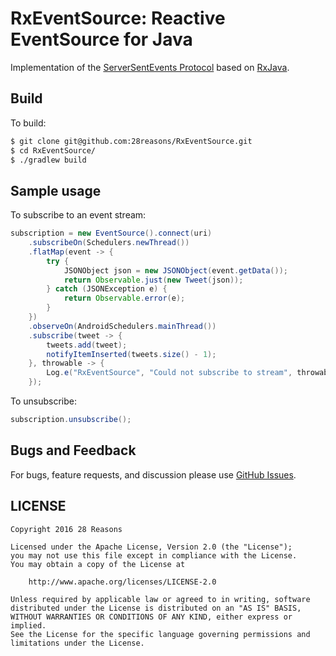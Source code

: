 # RxEventSource: Reactive EventSource for Java

Implementation of the [ServerSentEvents Protocol][sse] based on
[RxJava][rxjava].

## Build

To build:

```bash
$ git clone git@github.com:28reasons/RxEventSource.git
$ cd RxEventSource/
$ ./gradlew build
```

## Sample usage

To subscribe to an event stream:

```java
subscription = new EventSource().connect(uri)
    .subscribeOn(Schedulers.newThread())
    .flatMap(event -> {
        try {
            JSONObject json = new JSONObject(event.getData());
            return Observable.just(new Tweet(json));
        } catch (JSONException e) {
            return Observable.error(e);
        }
    })
    .observeOn(AndroidSchedulers.mainThread())
    .subscribe(tweet -> {
        tweets.add(tweet);
        notifyItemInserted(tweets.size() - 1);
    }, throwable -> {
        Log.e("RxEventSource", "Could not subscribe to stream", throwable);
    });
```

To unsubscribe:

```java
subscription.unsubscribe();
```

## Bugs and Feedback

For bugs, feature requests, and discussion please use [GitHub Issues][issues].

## LICENSE

    Copyright 2016 28 Reasons

    Licensed under the Apache License, Version 2.0 (the "License");
    you may not use this file except in compliance with the License.
    You may obtain a copy of the License at

        http://www.apache.org/licenses/LICENSE-2.0

    Unless required by applicable law or agreed to in writing, software
    distributed under the License is distributed on an "AS IS" BASIS,
    WITHOUT WARRANTIES OR CONDITIONS OF ANY KIND, either express or implied.
    See the License for the specific language governing permissions and
    limitations under the License.

[rxjava]: https://github.com/ReactiveX/RxJava
[sse]: http://www.w3schools.com/html/html5_serversentevents.asp
[issues]: https://github.com/28Reasons/RxEventSource/issues